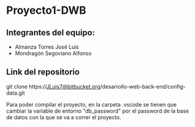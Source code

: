 # Proyecto1-DWB
## Integrantes del equipo:
- Almanza Torres José Luis
- Mondragón Segoviano Alfonso 

## Link del repositorio 
git clone https://JLuis7@bitbucket.org/desarrollo-web-back-end/config-data.git

Para poder compilar el proyecto, en la carpeta .vscode se tienen que cambiar la variable de entorno "db_password" por el password de la base de datos con la que se va a correr el proyecto.
